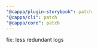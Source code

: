```yaml
---
"@cappa/plugin-storybook": patch
"@cappa/cli": patch
"@cappa/core": patch
---
```


fix: less redundant logs
